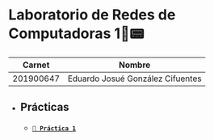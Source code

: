 # **Laboratorio de Redes de Computadoras 1📡📟**

 **Carnet** | **Nombre** |
| ------ | ------ |
| 201900647 | Eduardo Josué González Cifuentes |

- ## Prácticas
    - #### [`💾 Práctica 1`](./Practica1/)